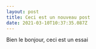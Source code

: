 ```yaml
---
layout: post
title: Ceci est un nouveau post
date: 2021-03-10T10:37:35.087Z
---
```

Bien le bonjour, ceci est un essai